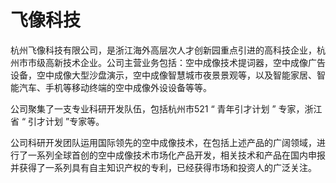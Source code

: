 # 

# 飞像科技

杭州飞像科技有限公司，是浙江海外高层次人才创新园重点引进的高科技企业，杭州市市级高新技术企业。公司主营业务包括：空中成像技术提词器，空中成像广告设备，空中成像大型沙盘演示，空中成像智慧城市夜景景观等，以及智能家居、智能汽车、手机等移动终端的空中成像外设设备等等。

公司聚集了一支专业科研开发队伍，包括杭州市521 “ 青年引才计划 ” 专家，浙江省 “ 引才计划 ”专家等。

公司科研开发团队运用国际领先的空中成像技术，在包括上述产品的广阔领域，进行了一系列全球首创的空中成像技术市场化产品开发，相关技术和产品在国内申报并获得了一系列具有自主知识产权的专利，已经获得市场和投资人的广泛关注。

